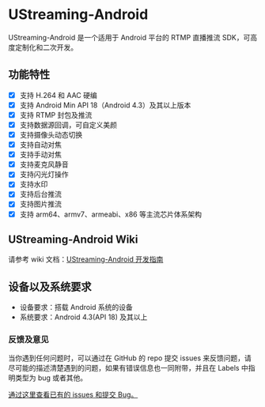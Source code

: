 # UStreaming-Android

UStreaming-Android 是一个适用于 Android 平台的 RTMP 直播推流 SDK，可高度定制化和二次开发。

## 功能特性
  - [x] 支持 H.264 和 AAC 硬编
  - [x] 支持 Android Min API 18（Android 4.3）及其以上版本
  - [x] 支持 RTMP 封包及推流
  - [x] 支持数据源回调，可自定义美颜
  - [x] 支持摄像头动态切换
  - [x] 支持自动对焦
  - [x] 支持手动对焦
  - [x] 支持麦克风静音
  - [x] 支持闪光灯操作
  - [x] 支持水印
  - [x] 支持后台推流
  - [x] 支持图片推流
  - [x] 支持 arm64、armv7、armeabi、x86 等主流芯片体系架构
  
## UStreaming-Android Wiki

请参考 wiki 文档：[UStreaming-Android 开发指南](https://github.com/movieous-team/MovieousLive-Android-Release/wiki)

## 设备以及系统要求

- 设备要求：搭载 Android 系统的设备
- 系统要求：Android 4.3(API 18) 及其以上

### 反馈及意见
当你遇到任何问题时，可以通过在 GitHub 的 repo 提交 issues 来反馈问题，请尽可能的描述清楚遇到的问题，如果有错误信息也一同附带，并且在 Labels 中指明类型为 bug 或者其他。

[通过这里查看已有的 issues 和提交 Bug。](https://github.com/movieous-team/MovieousLive-Android-Release/issues)
